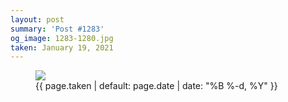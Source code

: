 ```yaml
---
layout: post
summary: 'Post #1283'
og_image: 1283-1280.jpg
taken: January 19, 2021
---
```


<figure class="post">
<img sizes="(min-width: 700px) 50vw, calc(100vw - 2rem)" src="{{ site.assets_url }}/1283-640.jpg" srcset="{{ site.assets_url }}/1283-320.jpg 320w, {{ site.assets_url }}/1283-640.jpg 640w, {{ site.assets_url }}/1283-960.jpg 960w, {{ site.assets_url }}/1283-1280.jpg 1280w"/>
<figcaption>
<time>{{ page.taken | default: page.date | date: "%B %-d, %Y" }}</time>
</figcaption>
</figure>

